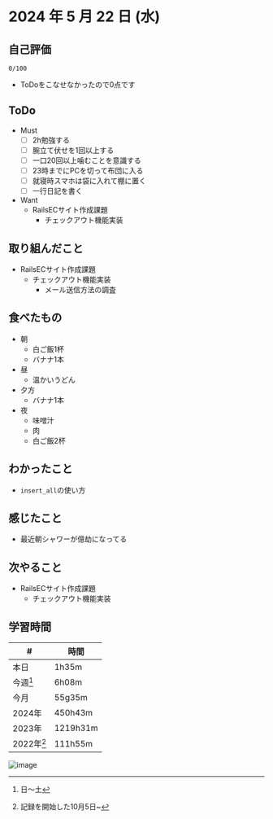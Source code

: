 # 2024 年 5 月 22 日 (水)

## 自己評価
```
0/100
```
- ToDoをこなせなかったので0点です

## ToDo
- Must
  - [ ] 2h勉強する
  - [ ] 腕立て伏せを1回以上する
  - [ ] 一口20回以上噛むことを意識する
  - [ ] 23時までにPCを切って布団に入る
  - [ ] 就寝時スマホは袋に入れて棚に置く
  - [ ] 一行日記を書く
- Want
  - RailsECサイト作成課題
    - チェックアウト機能実装

## 取り組んだこと
- RailsECサイト作成課題
  - チェックアウト機能実装
    - メール送信方法の調査

## 食べたもの
- 朝
  - 白ご飯1杯
  - バナナ1本
- 昼
  - 温かいうどん
- 夕方
  - バナナ1本
- 夜
  - 味噌汁
  - 肉
  - 白ご飯2杯

## わかったこと
- `insert_all`の使い方

## 感じたこと
- 最近朝シャワーが億劫になってる

## 次やること
- RailsECサイト作成課題
  - チェックアウト機能実装

## 学習時間
| #          | 時間     |
| ---------- | -------- |
| 本日       | 1h35m    |
| 今週[^1]   | 6h08m    |
| 今月       | 55g35m   |
| 2024年     | 450h43m  |
| 2023年     | 1219h31m |
| 2022年[^2] | 111h55m  |

[^1]: 日〜土
[^2]: 記録を開始した10月5日~

![image](https://github.com/nil-ramuda/daily_report/assets/94735931/f20c1944-5a5a-40bf-8dff-88420def40ee)
